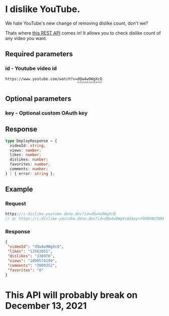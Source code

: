 # I dislike YouTube.
We hate YouTube's new change of removing dislike count, don't we?

Thats where [this REST API](https://i-dislike-youtube.deno.dev/) comes in!
It allows you to check dislike count of any video you want.

## Required parameters
### id - Youtube video id
```
https://www.youtube.com/watch?v=dQw4w9WgXcQ
                                ^^^^^^^^^^^
```

## Optional parameters
### key - Optional custom OAuth key

## Response
```ts
type DeployResponse = {
  videoId: string;
  views: number;
  likes: number;
  dislikes: number;
  favorites: number;
  comments: number;
} | { error: string };
```

## Example
### Request
```javascript
https://i-dislike-youtube.deno.dev?id=dQw4w9WgXcQ
// or https://i-dislike-youtube.deno.dev?id=dQw4w9WgXcQ&key=YOUROAUTHKEY
```
### Response
```json
{
 "videoId": "dQw4w9WgXcQ",
 "likes": "12562055",
 "dislikes": "336976",
 "views": "1090574199",
 "comments": "2009252",
 "favorites": "0"
}
```

# This API will probably break on December 13, 2021
